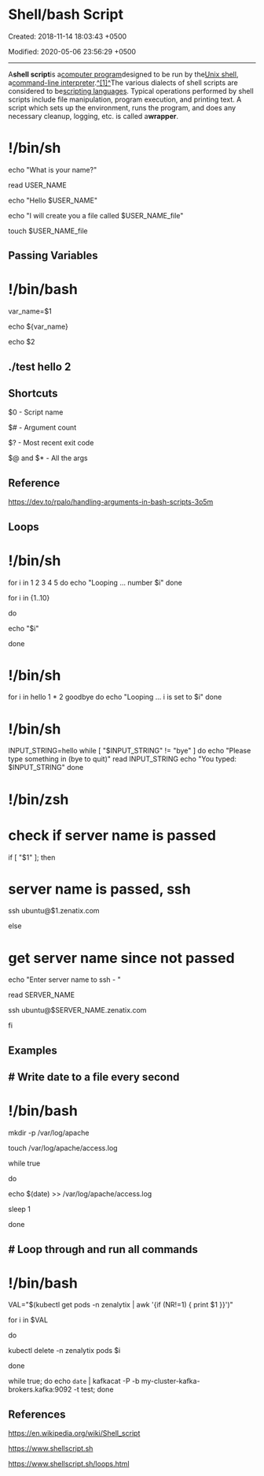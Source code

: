 # Shell/bash Script

Created: 2018-11-14 18:03:43 +0500

Modified: 2020-05-06 23:56:29 +0500

---

A**shell script**is a[computer program](https://en.wikipedia.org/wiki/Computer_program)designed to be run by the[Unix shell](https://en.wikipedia.org/wiki/Unix_shell), a[command-line interpreter](https://en.wikipedia.org/wiki/Command-line_interpreter).[^[1]^](https://en.wikipedia.org/wiki/Shell_script#cite_note-1)The various dialects of shell scripts are considered to be[scripting languages](https://en.wikipedia.org/wiki/Scripting_language). Typical operations performed by shell scripts include file manipulation, program execution, and printing text. A script which sets up the environment, runs the program, and does any necessary cleanup, logging, etc. is called a**wrapper**.

# !/bin/sh

echo "What is your name?"

read USER_NAME

echo "Hello $USER_NAME"

echo "I will create you a file called $USER_NAME_file"

touch $USER_NAME_file

## Passing Variables

# !/bin/bash

var_name=$1

echo ${var_name}

echo $2

## ./test hello 2

## Shortcuts

$0 - Script name

$# - Argument count

$? - Most recent exit code

$@ and $* - All the args

## Reference

<https://dev.to/rpalo/handling-arguments-in-bash-scripts-3o5m>

## Loops

# !/bin/sh
for i in 1 2 3 4 5
do
echo "Looping ... number $i"
done

for i in {1..10}

do

echo "$i"

done

# !/bin/sh
for i in hello 1 * 2 goodbye
do
echo "Looping ... i is set to $i"
done

# !/bin/sh
INPUT_STRING=hello
while [ "$INPUT_STRING" != "bye" ]
do
echo "Please type something in (bye to quit)"
read INPUT_STRING
echo "You typed: $INPUT_STRING"
done

# !/bin/zsh

# check if server name is passed

if [ "$1" ]; then

# server name is passed, ssh

ssh ubuntu@$1.zenatix.com

else

# get server name since not passed

echo "Enter server name to ssh - "

read SERVER_NAME

ssh ubuntu@$SERVER_NAME.zenatix.com

fi

## Examples

## # Write date to a file every second

# !/bin/bash

mkdir -p /var/log/apache

touch /var/log/apache/access.log

while true

do

echo $(date) >> /var/log/apache/access.log

sleep 1

done

## # Loop through and run all commands

# !/bin/bash

VAL="$(kubectl get pods -n zenalytix | awk '{if (NR!=1) { print $1 }}')"

for i in $VAL

do

kubectl delete -n zenalytix pods $i

done

while true; do echo `date` | kafkacat -P -b my-cluster-kafka-brokers.kafka:9092 -t test; done

## References

<https://en.wikipedia.org/wiki/Shell_script>

<https://www.shellscript.sh>

<https://www.shellscript.sh/loops.html>
